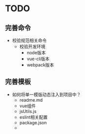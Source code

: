 # TODO
 
## 完善命令
- 校验规范相关命令
    - 校验开发环境
        - node版本
        - vue-cli版本
        - webpack版本
    
## 完善模板
- 如何将单一模版动态注入到项目中？
    - readme.md
    - vue组件
    - jsUtils.js
    - eslint相关配置
    - package.json
    - 
    
